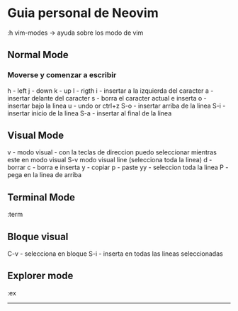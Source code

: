 # Guia personal de Neovim

:h vim-modes -> ayuda sobre los modo de vim

## Normal Mode

### Moverse y comenzar a escribir

h - left
j - down
k - up
l - rigth
i - insertar a la izquierda del caracter
a - insertar delante del caracter
s - borra el caracter actual e inserta
o - insertar bajo la linea 
u - undo or ctrl+z
S-o - insertar arriba de la linea
S-i - insertar inicio de la linea
S-a - insertar al final de la linea


## Visual Mode

v - modo visual
    - con la teclas de direccion puedo seleccionar mientras este en modo visual
S-v modo visual line (selecciona toda la linea)
d - borrar
c - borra e inserta
y - copiar
p - paste
yy - seleccion toda la linea
P - pega en la linea de arriba


## Terminal Mode

:term

## Bloque visual

C-v - selecciona en bloque
S-i - inserta en todas las lineas seleccionadas 

## Explorer mode

:ex

-----------------------------------------------------------------------------------

